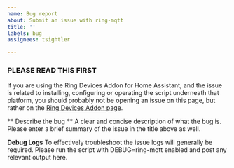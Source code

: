 ```yaml
---
name: Bug report
about: Submit an issue with ring-mqtt
title: ''
labels: bug
assignees: tsightler

---
```


### PLEASE READ THIS FIRST ###
If you are using the Ring Devices Addon for Home Assistant, and the issue is related to installing, configuring or operating the script underneath that platform, you should probably not be opening an issue on this page, but rather on the [Ring Devices Addon page](https://github.com/tsightler/ring-mqtt-ha-addon).

** Describe the bug **
A clear and concise description of what the bug is.  Please enter a brief summary of the issue in the title above as well.

**Debug Logs**
To effectively troubleshoot the issue logs will generally be required.  Please run the script with DEBUG=ring-mqtt enabled and post any relevant output here.
